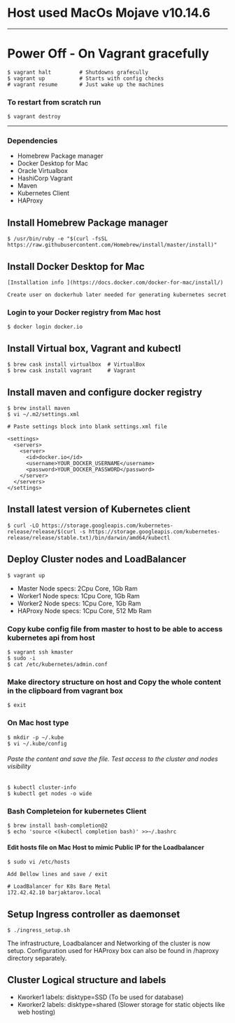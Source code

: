 # Host used MacOs Mojave v10.14.6
---
# Power Off - On Vagrant gracefully
```
$ vagrant halt         # Shutdowns grafecully
$ vagrant up           # Starts with config checks
# vagrant resume       # Just wake up the machines
```
### To restart from scratch run
```
$ vagrant destroy
```
----
### Dependencies

- Homebrew Package manager
- Docker Desktop for Mac
- Oracle Virtualbox
- HashiCorp Vagrant
- Maven
- Kubernetes Client
- HAProxy

## Install Homebrew Package manager
```
$ /usr/bin/ruby -e "$(curl -fsSL https://raw.githubusercontent.com/Homebrew/install/master/install)"
```
## Install Docker Desktop for Mac
```
[Installation info ](https://docs.docker.com/docker-for-mac/install/)

Create user on dockerhub later needed for generating kubernetes secret
```

### Login to your Docker registry from Mac host
```
$ docker login docker.io
```
## Install Virtual box, Vagrant and kubectl

```
$ brew cask install virtualbox  # VirtualBox
$ brew cask install vagrant     # Vagrant
```

## Install maven and configure docker registry

```
$ brew install maven
$ vi ~/.m2/settings.xml

# Paste settings block into blank settings.xml file

<settings>
  <servers>
    <server>
      <id>docker.io</id>
      <username>YOUR_DOCKER_USERNAME</username>
      <password>YOUR_DOCKER_PASSWORD</password>
    </server>
  </servers>
</settings>
```

## Install latest version of Kubernetes client
```
$ curl -LO https://storage.googleapis.com/kubernetes-release/release/$(curl -s https://storage.googleapis.com/kubernetes-release/release/stable.txt)/bin/darwin/amd64/kubectl

```

## Deploy Cluster nodes and LoadBalancer
```
$ vagrant up
```
- Master  Node specs: 2Cpu Core, 1Gb Ram
- Worker1 Node specs: 1Cpu Core, 1Gb Ram
- Worker2 Node specs: 1Cpu Core, 1Gb Ram
- HAProxy Node specs: 1Cpu Core, 512 Mb Ram

### Copy kube config file from master to host to be able to access kubernetes api from host
```
$ vagrant ssh kmaster
$ sudo -i
$ cat /etc/kubernetes/admin.conf
```

### Make directory structure on host and Copy the whole content in the clipboard from vagrant box

```
$ exit
```

### On Mac host type
```
$ mkdir -p ~/.kube
$ vi ~/.kube/config
```

###### Paste the content and save the file. Test access to the cluster and nodes visibility

```
$ kubectl cluster-info
$ kubectl get nodes -o wide
```
### Bash Completeion for kubernetes Client
```
$ brew install bash-completion@2
$ echo 'source <(kubectl completion bash)' >>~/.bashrc
```

#### Edit hosts file on Mac Host to mimic Public IP for the Loadbalancer
```
$ sudo vi /etc/hosts

Add Bellow lines and save / exit

# LoadBalancer for K8s Bare Metal
172.42.42.10 barjaktarov.local
```
## Setup Ingress controller as daemonset
```
$ ./ingress_setup.sh
```

The infrastructure, Loadbalancer and Networking of the cluster is now setup. Configuration used for HAProxy box can also be found in /haproxy directory separately.

## Cluster Logical structure and labels
- Kworker1 labels: disktype=SSD (To be used for database)
- Kworker2 labels: disktype=shared (Slower storage for static objects like web hosting)
